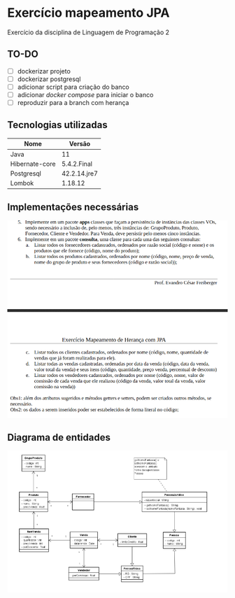 # Exercício mapeamento JPA
Exercício da disciplina de Linguagem de Programação 2 

## TO-DO
- [ ] dockerizar projeto
- [ ] dockerizar postgresql
- [ ] adicionar script para criação do banco
- [ ] adicionar _docker compose_ para iniciar o banco
- [ ] reproduzir para a branch com herança 

## Tecnologias utilizadas
| Nome           | Versão       |
|----------------|--------------|
| Java           | 11           |
| Hibernate-core | 5.4.2.Final  |
| Postgresql     | 42.2.14.jre7 |
| Lombok         | 1.18.12      |


## Implementações necessárias
![Diagrama de entidades](images/exercicio-mapeamento-jpa-heranca.png)

## Diagrama de entidades
![Exercícios](images/diagrama-entidades-heranca.png)
